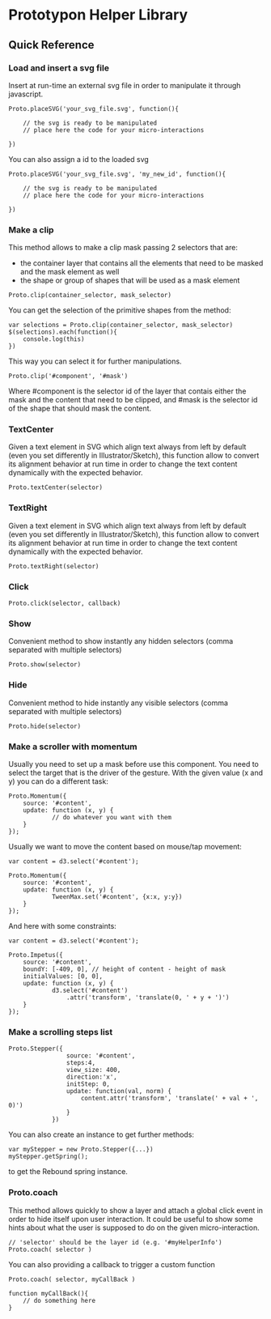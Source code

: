 # Prototypon Helper Library



## Quick Reference

### Load and insert a svg file

Insert at run-time an external svg file in order to manipulate it through javascript.

	Proto.placeSVG('your_svg_file.svg', function(){

		// the svg is ready to be manipulated
		// place here the code for your micro-interactions

	})

You can also assign a id to the loaded svg

	Proto.placeSVG('your_svg_file.svg', 'my_new_id', function(){

		// the svg is ready to be manipulated
		// place here the code for your micro-interactions

	})


### Make a clip

This method allows to make a clip mask passing 2 selectors that are:

- the container layer that contains all the elements that need to be masked and the mask element as well
- the shape or group of shapes that will be used as a mask element
    
```    
Proto.clip(container_selector, mask_selector)
```

You can get the selection of the primitive shapes from the method:

	var selections = Proto.clip(container_selector, mask_selector)
	$(selections).each(function(){
		console.log(this)
	})

This way you can select it for further manipulations.

	Proto.clip('#component', '#mask')
	
Where #component is the selector id of the layer that contais either the mask and the content that need to be clipped, and #mask is the selector id of the shape that should mask the content.



### TextCenter

Given a text element in SVG which align text always from left by default (even you set differently in Illustrator/Sketch), this function allow to convert its alignment behavior at run time in order to change the text content dynamically with the expected behavior.

```    
Proto.textCenter(selector)
```
    

### TextRight

Given a text element in SVG which align text always from left by default (even you set differently in Illustrator/Sketch), this function allow to convert its alignment behavior at run time in order to change the text content dynamically with the expected behavior.

```    
Proto.textRight(selector)
```
    


### Click

```    
Proto.click(selector, callback)
```


### Show

Convenient method to show instantly any hidden selectors (comma separated with multiple selectors)

```    
Proto.show(selector)
```


### Hide

Convenient method to hide instantly any visible selectors (comma separated with multiple selectors)

```    
Proto.hide(selector)
```



### Make a scroller with momentum

Usually you need to set up a mask before use this component.
You need to select the target that is the driver of the gesture. With the given value (x and y) you can do a different task:
	
	Proto.Momentum({
        source: '#content',
        update: function (x, y) {
        		// do whatever you want with them
        }
    });
    
Usually we want to move the content based on mouse/tap movement:

	var content = d3.select('#content');
    
	Proto.Momentum({
        source: '#content',
        update: function (x, y) {
        		TweenMax.set('#content', {x:x, y:y})
        }
    });
    

And here with some constraints:
    
    var content = d3.select('#content');
    
	Proto.Impetus({
        source: '#content',
        boundY: [-409, 0], // height of content - height of mask
        initialValues: [0, 0],
        update: function (x, y) {
        		d3.select('#content')
            		.attr('transform', 'translate(0, ' + y + ')')
        }
    });



### Make a scrolling steps list

	Proto.Stepper({
                    source: '#content',
                    steps:4,
                    view_size: 400,
                    direction:'x',
                    initStep: 0,
                    update: function(val, norm) {
                        content.attr('transform', 'translate(' + val + ', 0)')
                    }
                })
                
You can also create an instance to get further methods:

    var myStepper = new Proto.Stepper({...})
    myStepper.getSpring();
    
to get the Rebound spring instance.


### Proto.coach

This method allows quickly to show a layer and attach a global click event in order to hide itself upon user interaction.
It could be useful to show some hints about what the user is supposed to do on the given micro-interaction.

	// 'selector' should be the layer id (e.g. '#myHelperInfo')
	Proto.coach( selector )

You can also providing a callback to trigger a custom function

	Proto.coach( selector, myCallBack )
	
	function myCallBack(){
		// do something here
	}





    

